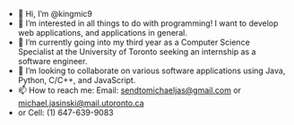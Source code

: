 - 👋 Hi, I’m @kingmic9
- 👀 I’m interested in all things to do with programming! I want to develop web applications, and applications in general. 
- 🌱 I’m currently going into my third year as a Computer Science Specialist at the University of Toronto seeking an internship as a software engineer.
- 💞️ I’m looking to collaborate on various software applications using Java, Python, C/C++, and JavaScript. 
- 📫 How to reach me: Email: sendtomichaeljas@gmail.com or michael.jasinski@mail.utoronto.ca
- or Cell: (1) 647-639-9083
<!---
kingmic9/kingmic9 is a ✨ special ✨ repository because its `README.md` (this file) appears on your GitHub profile.
You can click the Preview link to take a look at your changes.
--->
